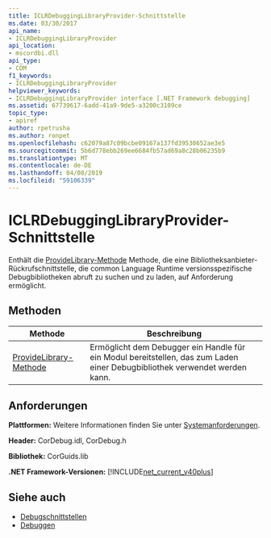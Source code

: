 ```yaml
---
title: ICLRDebuggingLibraryProvider-Schnittstelle
ms.date: 03/30/2017
api_name:
- ICLRDebuggingLibraryProvider
api_location:
- mscordbi.dll
api_type:
- COM
f1_keywords:
- ICLRDebuggingLibraryProvider
helpviewer_keywords:
- ICLRDebuggingLibraryProvider interface [.NET Framework debugging]
ms.assetid: 67739617-6add-41a9-9de5-a3200c3109ce
topic_type:
- apiref
author: rpetrusha
ms.author: ronpet
ms.openlocfilehash: c62079a87c09bcbe09167a137fd39530652ae3e5
ms.sourcegitcommit: 5b6d778ebb269ee6684fb57ad69a8c28b06235b9
ms.translationtype: MT
ms.contentlocale: de-DE
ms.lasthandoff: 04/08/2019
ms.locfileid: "59106339"
---
```

# <a name="iclrdebugginglibraryprovider-interface"></a>ICLRDebuggingLibraryProvider-Schnittstelle
Enthält die [ProvideLibrary-Methode](../../../../docs/framework/unmanaged-api/debugging/iclrdebugginglibraryprovider-providelibrary-method.md) Methode, die eine Bibliotheksanbieter-Rückrufschnittstelle, die common Language Runtime versionsspezifische Debugbibliotheken abruft zu suchen und zu laden, auf Anforderung ermöglicht.  
  
## <a name="methods"></a>Methoden  
  
|Methode|Beschreibung|  
|------------|-----------------|  
|[ProvideLibrary-Methode](../../../../docs/framework/unmanaged-api/debugging/iclrdebugginglibraryprovider-providelibrary-method.md)|Ermöglicht dem Debugger ein Handle für ein Modul bereitstellen, das zum Laden einer Debugbibliothek verwendet werden kann.|  
  
## <a name="requirements"></a>Anforderungen  
 **Plattformen:** Weitere Informationen finden Sie unter [Systemanforderungen](../../../../docs/framework/get-started/system-requirements.md).  
  
 **Header:** CorDebug.idl, CorDebug.h  
  
 **Bibliothek:** CorGuids.lib  
  
 **.NET Framework-Versionen:** [!INCLUDE[net_current_v40plus](../../../../includes/net-current-v40plus-md.md)]  
  
## <a name="see-also"></a>Siehe auch

- [Debugschnittstellen](../../../../docs/framework/unmanaged-api/debugging/debugging-interfaces.md)
- [Debuggen](../../../../docs/framework/unmanaged-api/debugging/index.md)
